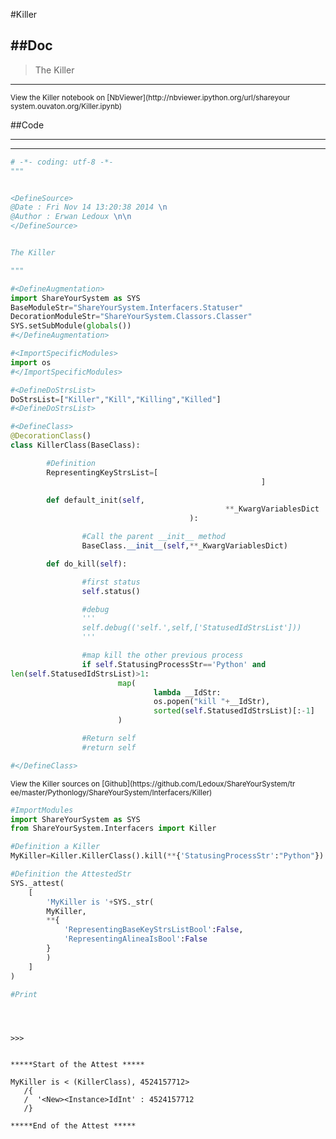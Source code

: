 

<!--
FrozenIsBool False
-->

#Killer

##Doc
----


>
> The Killer
>
>

----

<small>
View the Killer notebook on [NbViewer](http://nbviewer.ipython.org/url/shareyour
system.ouvaton.org/Killer.ipynb)
</small>




<!--
FrozenIsBool False
-->

##Code

----

<ClassDocStr>

----

```python
# -*- coding: utf-8 -*-
"""


<DefineSource>
@Date : Fri Nov 14 13:20:38 2014 \n
@Author : Erwan Ledoux \n\n
</DefineSource>


The Killer

"""

#<DefineAugmentation>
import ShareYourSystem as SYS
BaseModuleStr="ShareYourSystem.Interfacers.Statuser"
DecorationModuleStr="ShareYourSystem.Classors.Classer"
SYS.setSubModule(globals())
#</DefineAugmentation>

#<ImportSpecificModules>
import os
#</ImportSpecificModules>

#<DefineDoStrsList>
DoStrsList=["Killer","Kill","Killing","Killed"]
#<DefineDoStrsList>

#<DefineClass>
@DecorationClass()
class KillerClass(BaseClass):

        #Definition
        RepresentingKeyStrsList=[
                                                        ]

        def default_init(self,
                                                **_KwargVariablesDict
                                        ):

                #Call the parent __init__ method
                BaseClass.__init__(self,**_KwargVariablesDict)

        def do_kill(self):

                #first status
                self.status()

                #debug
                '''
                self.debug(('self.',self,['StatusedIdStrsList']))
                '''

                #map kill the other previous process
                if self.StatusingProcessStr=='Python' and
len(self.StatusedIdStrsList)>1:
                        map(
                                lambda __IdStr:
                                os.popen("kill "+__IdStr),
                                sorted(self.StatusedIdStrsList)[:-1]
                        )

                #Return self
                #return self

#</DefineClass>

```

<small>
View the Killer sources on [Github](https://github.com/Ledoux/ShareYourSystem/tr
ee/master/Pythonlogy/ShareYourSystem/Interfacers/Killer)
</small>



```python
#ImportModules
import ShareYourSystem as SYS
from ShareYourSystem.Interfacers import Killer

#Definition a Killer
MyKiller=Killer.KillerClass().kill(**{'StatusingProcessStr':"Python"})

#Definition the AttestedStr
SYS._attest(
    [
        'MyKiller is '+SYS._str(
        MyKiller,
        **{
            'RepresentingBaseKeyStrsListBool':False,
            'RepresentingAlineaIsBool':False
        }
        )
    ]
)

#Print





```


```console
>>>


*****Start of the Attest *****

MyKiller is < (KillerClass), 4524157712>
   /{
   /  '<New><Instance>IdInt' : 4524157712
   /}

*****End of the Attest *****



```

